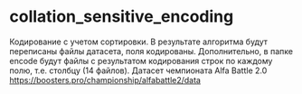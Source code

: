 # collation_sensitive_encoding
Кодирование с учетом сортировки.
В результате алгоритма будут переписаны файлы датасета, поля кодированы. Дополнительно, в папке encode будут файлы с результатом кодирования строк по каждому полю, т.е. столбцу (14 файлов). Датасет чемпионата Alfa Battle 2.0 https://boosters.pro/championship/alfabattle2/data
